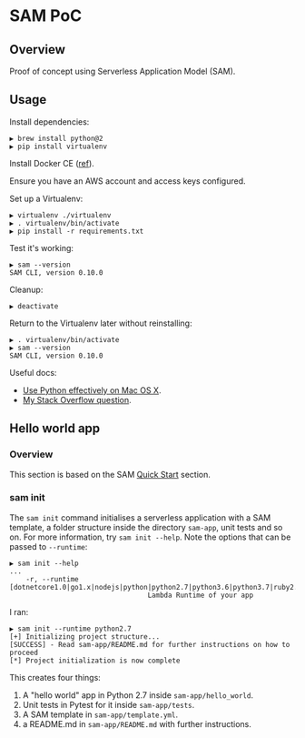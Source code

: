# SAM PoC

## Overview

Proof of concept using Serverless Application Model (SAM).

## Usage

Install dependencies:

```text
▶ brew install python@2
▶ pip install virtualenv
```

Install Docker CE ([ref](https://docs.docker.com/docker-for-mac/install/)).

Ensure you have an AWS account and access keys configured.

Set up a Virtualenv:

```text
▶ virtualenv ./virtualenv
▶ . virtualenv/bin/activate
▶ pip install -r requirements.txt
```

Test it's working:

```text
▶ sam --version
SAM CLI, version 0.10.0
```

Cleanup:

```text
▶ deactivate
```

Return to the Virtualenv later without reinstalling:

```text
▶ . virtualenv/bin/activate
▶ sam --version
SAM CLI, version 0.10.0
```

Useful docs:

- [Use Python effectively on Mac OS X](http://blog.manbolo.com/2014/09/27/use-python-effectively-on-os-x).
- [My Stack Overflow question](https://stackoverflow.com/q/53913862/3787051).

## Hello world app

### Overview

This section is based on the SAM [Quick Start](https://docs.aws.amazon.com/serverless-application-model/latest/developerguide/serverless-quick-start.html) section.

### sam init

The `sam init` command initialises a serverless application with a SAM template, a folder structure inside the directory `sam-app`, unit tests and so on. For more information, try `sam init --help`. Note the options that can be passed to `--runtime`:

```text
▶ sam init --help
...
    -r, --runtime [dotnetcore1.0|go1.x|nodejs|python|python2.7|python3.6|python3.7|ruby2.5|dotnetcore2.0|dotnetcore2.1|go|dotnet|java|nodejs4.3|nodejs6.10|java8|nodejs8.10|dotnetcore]
                                  Lambda Runtime of your app
```

I ran:

```text
▶ sam init --runtime python2.7
[+] Initializing project structure...
[SUCCESS] - Read sam-app/README.md for further instructions on how to proceed
[*] Project initialization is now complete
```

This creates four things:

1. A "hello world" app in Python 2.7 inside `sam-app/hello_world`.
2. Unit tests in Pytest for it inside `sam-app/tests`.
3. A SAM template in `sam-app/template.yml`.
4. a README.md in `sam-app/README.md` with further instructions.

